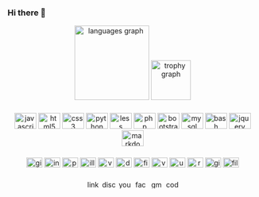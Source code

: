 ### Hi there 👋

<div align="center">
  <img src="https://github-readme-stats.vercel.app/api/top-langs?locale=en&hide_title=true&layout=compact&card_width=320&langs_count=5&hide_border=true&username=exa18" height="150" alt="languages graph"  />
  <img src="https://github-profile-trophy.vercel.app/?username=exa18&margin-w=16" height="80" alt="trophy graph"  />
</div>

###

<div align="center">
  <img src="https://cdn.jsdelivr.net/gh/devicons/devicon/icons/javascript/javascript-original.svg" height="32" width="44" alt="javascript logo"  />
  <img src="https://cdn.jsdelivr.net/gh/devicons/devicon/icons/html5/html5-original.svg" height="32" width="44" alt="html5 logo"  />
  <img src="https://cdn.jsdelivr.net/gh/devicons/devicon/icons/css3/css3-original.svg" height="32" width="44" alt="css3 logo"  />
  <img src="https://cdn.jsdelivr.net/gh/devicons/devicon/icons/python/python-original.svg" height="32" width="44" alt="python logo"  />
  <img src="https://cdn.jsdelivr.net/gh/devicons/devicon/icons/less/less-plain-wordmark.svg" height="32" width="44" alt="less logo"  />
  <img src="https://cdn.jsdelivr.net/gh/devicons/devicon/icons/php/php-original.svg" height="32" width="44" alt="php logo"  />
  <img src="https://cdn.jsdelivr.net/gh/devicons/devicon/icons/bootstrap/bootstrap-original.svg" height="32" width="44" alt="bootstrap logo"  />
  <img src="https://cdn.jsdelivr.net/gh/devicons/devicon/icons/mysql/mysql-original.svg" height="32" width="44" alt="mysql logo"  />
  <img src="https://cdn.jsdelivr.net/gh/devicons/devicon/icons/bash/bash-original.svg" height="32" width="44" alt="bash logo"  />
  <img src="https://cdn.jsdelivr.net/gh/devicons/devicon/icons/jquery/jquery-original.svg" height="32" width="44" alt="jquery logo"  />
  <img src="https://cdn.jsdelivr.net/gh/devicons/devicon/icons/markdown/markdown-original.svg" height="32" width="44" alt="markdown logo"  />
</div>

###

<div align="center">
  <img src="https://cdn.jsdelivr.net/gh/devicons/devicon/icons/gimp/gimp-original.svg" height="20" width="32" alt="gimp logo"  />
  <img src="https://cdn.jsdelivr.net/gh/devicons/devicon/icons/inkscape/inkscape-original.svg" height="20" width="32" alt="inkscape logo"  />
  <img src="https://cdn.jsdelivr.net/gh/devicons/devicon/icons/photoshop/photoshop-plain.svg" height="20" width="32" alt="photoshop logo"  />
  <img src="https://cdn.jsdelivr.net/gh/devicons/devicon/icons/illustrator/illustrator-plain.svg" height="20" width="32" alt="illustrator logo"  />
  <img src="https://cdn.jsdelivr.net/gh/devicons/devicon/icons/vscode/vscode-original.svg" height="20" width="32" alt="vscode logo"  />
  <img src="https://cdn.jsdelivr.net/gh/devicons/devicon/icons/debian/debian-original.svg" height="20" width="32" alt="debian logo"  />
  <img src="https://cdn.jsdelivr.net/gh/devicons/devicon/icons/figma/figma-original.svg" height="20" width="32" alt="figma logo"  />
  <img src="https://cdn.jsdelivr.net/gh/devicons/devicon/icons/vagrant/vagrant-original.svg" height="20" width="32" alt="vagrant logo"  />
  <img src="https://cdn.jsdelivr.net/gh/devicons/devicon/icons/ubuntu/ubuntu-plain.svg" height="20" width="32" alt="ubuntu logo"  />
  <img src="https://cdn.jsdelivr.net/gh/devicons/devicon/icons/raspberrypi/raspberrypi-original.svg" height="20" width="32" alt="raspberrypi logo"  />
  <img src="https://cdn.jsdelivr.net/gh/devicons/devicon/icons/git/git-original.svg" height="20" width="32" alt="git logo"  />
  <img src="https://cdn.jsdelivr.net/gh/devicons/devicon/icons/filezilla/filezilla-plain.svg" height="20" width="32" alt="filezilla logo"  />
</div>

###

<div align="center">
  <img src="https://raw.githubusercontent.com/maurodesouza/profile-readme-generator/master/src/assets/icons/social/linkedin/default.svg" width="28" height="16" alt="linkedin logo"  />
  <img src="https://raw.githubusercontent.com/maurodesouza/profile-readme-generator/master/src/assets/icons/social/discord/default.svg" width="28" height="16" alt="discord logo"  />
  <img src="https://raw.githubusercontent.com/maurodesouza/profile-readme-generator/master/src/assets/icons/social/youtube/default.svg" width="28" height="16" alt="youtube logo"  />
  <img src="https://raw.githubusercontent.com/maurodesouza/profile-readme-generator/master/src/assets/icons/social/facebook/default.svg" width="28" height="16" alt="facebook logo"  />
  <img src="https://raw.githubusercontent.com/maurodesouza/profile-readme-generator/master/src/assets/icons/social/gmail/default.svg" width="28" height="16" alt="gmail logo"  />
  <img src="https://raw.githubusercontent.com/maurodesouza/profile-readme-generator/master/src/assets/icons/social/codepen/default.svg" width="28" height="16" alt="codepen logo"  />
</div>

###

<!--
https://profile-readme-generator.com/
-->
